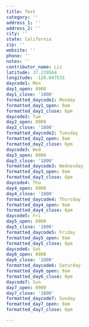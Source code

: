 ```yaml
---
title: Test
category: ''
address_1: ''
address_2: ''
city: ''
state: California
zip: ''
website: ''
phone: ''
notes: ''
contributor_name: Liz
latitude: 37.229564
longitude: -120.047533
daycode1: Mon
day1_open: 0900
day1_close: '1800'
formatted_daycode1: Monday
formatted_day1_open: 9am
formatted_day1_close: 6pm
daycode2: Tue
day2_open: 0900
day2_close: '1800'
formatted_daycode2: Tuesday
formatted_day2_open: 9am
formatted_day2_close: 6pm
daycode3: Wed
day3_open: 0900
day3_close: '1800'
formatted_daycode3: Wednesday
formatted_day3_open: 9am
formatted_day3_close: 6pm
daycode4: Thu
day4_open: 0900
day4_close: '1800'
formatted_daycode4: Thursday
formatted_day4_open: 9am
formatted_day4_close: 6pm
daycode5: Fri
day5_open: 0900
day5_close: '1800'
formatted_daycode5: Friday
formatted_day5_open: 9am
formatted_day5_close: 6pm
daycode6: Sat
day6_open: 0900
day6_close: '1800'
formatted_daycode6: Saturday
formatted_day6_open: 9am
formatted_day6_close: 6pm
daycode7: Sun
day7_open: 0900
day7_close: '1800'
formatted_daycode7: Sunday
formatted_day7_open: 9am
formatted_day7_close: 6pm

---
```

